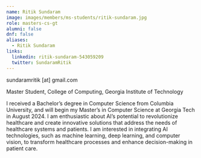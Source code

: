 ```yaml
---
name: Ritik Sundaram
image: images/members/ms-students/ritik-sundaram.jpg
role: masters-cs-gt
alumni: false
dnf: false
aliases:
  - Ritik Sundaram
links:
  linkedin: ritik-sundaram-543059209
  twitter: SundaramRitik
---
```


sundaramritik [at] gmail.com

Master Student, College of Computing, Georgia Institute of Technology

I received a Bachelor’s degree in Computer Science from Columbia University, and will begin my Master’s in Computer Science at Georgia Tech in August 2024.
I am enthusiastic about AI’s potential to revolutionize healthcare and create innovative solutions that address the needs of healthcare systems and patients. I am interested in integrating AI technologies, such as machine learning, deep learning, and computer vision, to transform healthcare processes and enhance decision-making in patient care. 